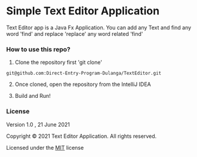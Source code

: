 # Simple Text Editor Application

Text Editor app is a Java Fx Application. You can add any Text and find any word 'find' and replace 'replace' any word related 'find'

### How to use this repo?

1. Clone the repository first  'git clone'

``git@github.com:Direct-Entry-Program-Dulanga/TextEditor.git``

2. Once cloned, open the repository from the IntelliJ IDEA

3. Build and Run!


### License

Version 1.0 , 21 June 2021

Copyright &copy; 2021 Text Editor Application. All rights reserved.

Licensed under the [MIT](LICENSE) license


